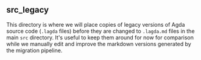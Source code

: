## src_legacy

This directory is where we will place copies of legacy versions of Agda source code
(`.lagda` files) before they are changed to `.lagda.md` files in the main `src`
directory.  It's useful to keep them around for now for comparison while we manually
edit and improve the markdown versions generated by the migration pipeline.
